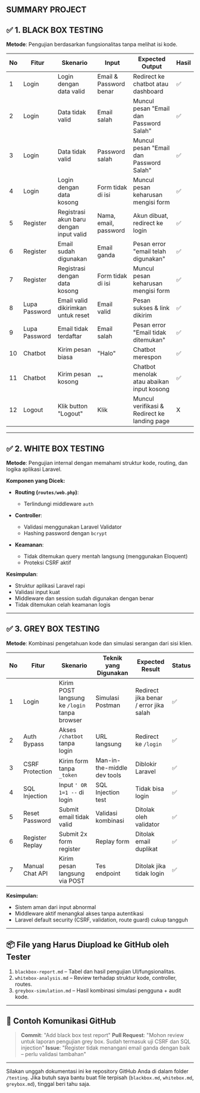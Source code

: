 **SUMMARY PROJECT**
---

## ✅ 1. BLACK BOX TESTING

**Metode**: Pengujian berdasarkan fungsionalitas tanpa melihat isi kode.

| No | Fitur         | Skenario                                | Input                  | Expected Output                           | Hasil |
| -- | ------------- | --------------------------------------- | ---------------------- | ----------------------------------------- | ----- |
| 1  | Login         | Login dengan data valid                 | Email & Password benar | Redirect ke chatbot atau dashboard        | ✅     |
| 2  | Login         | Data tidak valid                        | Email salah            | Muncul pesan "Email dan Password Salah"                | ✅     |
| 3  | Login         | Data tidak valid                        | Password salah            | Muncul pesan "Email dan Password Salah"                | ✅     |
| 4  | Login         | Login dengan data kosong                 | Form tidak di isi | Muncul pesan keharusan mengisi form       | ✅     |
| 5  | Register      | Registrasi akun baru dengan input valid | Nama, email, password  | Akun dibuat, redirect ke login            | ✅     |
| 6  | Register      | Email sudah digunakan                   | Email ganda            | Pesan error "email telah digunakan"       | ✅     |
| 7  | Register      | Registrasi dengan data kosong            | Form tidak di isi | Muncul pesan keharusan mengisi form       | ✅     |
| 8  | Lupa Password | Email valid dikirimkan untuk reset      | Email valid            | Pesan sukses & link dikirim               | ✅     |
| 9  | Lupa Password | Email tidak terdaftar                   | Email salah            | Pesan error "Email tidak ditemukan"       | ✅     |
| 10  | Chatbot       | Kirim pesan biasa                       | "Halo"                 | Chatbot merespon                          | ✅     |
| 11  | Chatbot       | Kirim pesan kosong                      | ""                     | Chatbot menolak atau abaikan input kosong | ✅     |
| 12 | Logout         | Klik button "Logout"              | Klik                   | Muncul verifikasi & Redirect ke landing page            | X     |
---

## ✅ 2. WHITE BOX TESTING

**Metode**: Pengujian internal dengan memahami struktur kode, routing, dan logika aplikasi Laravel.

**Komponen yang Dicek:**

* **Routing (`routes/web.php`)**:

  * Terlindungi middleware `auth`
* **Controller**:

  * Validasi menggunakan Laravel Validator
  * Hashing password dengan `bcrypt`
* **Keamanan**:

  * Tidak ditemukan query mentah langsung (menggunakan Eloquent)
  * Proteksi CSRF aktif

**Kesimpulan**:

* Struktur aplikasi Laravel rapi
* Validasi input kuat
* Middleware dan session sudah digunakan dengan benar
* Tidak ditemukan celah keamanan logis

---

## ✅ 3. GREY BOX TESTING

**Metode**: Kombinasi pengetahuan kode dan simulasi serangan dari sisi klien.

| No | Fitur           | Skenario                                      | Teknik yang Digunakan       | Expected Result                        | Status |
| -- | --------------- | --------------------------------------------- | --------------------------- | -------------------------------------- | ------ |
| 1  | Login           | Kirim POST langsung ke `/login` tanpa browser | Simulasi Postman            | Redirect jika benar / error jika salah | ✅      |
| 2  | Auth Bypass     | Akses `/chatbot` tanpa login                  | URL langsung                | Redirect ke `/login`                   | ✅      |
| 3  | CSRF Protection | Kirim form tanpa `_token`                     | Man-in-the-middle dev tools | Diblokir Laravel                       | ✅      |
| 4  | SQL Injection   | Input `' OR 1=1 --` di login                  | SQL Injection test          | Tidak bisa login                       | ✅      |
| 5  | Reset Password  | Submit email tidak valid                      | Validasi kombinasi          | Ditolak oleh validator                 | ✅      |
| 6  | Register Replay | Submit 2x form register                       | Replay form                 | Ditolak email duplikat                 | ✅      |
| 7  | Manual Chat API | Kirim pesan langsung via POST                 | Tes endpoint                | Ditolak jika tidak login               | ✅      |

**Kesimpulan:**

* Sistem aman dari input abnormal
* Middleware aktif menangkal akses tanpa autentikasi
* Laravel default security (CSRF, validation, route guard) cukup tangguh

---

## 📦 File yang Harus Diupload ke GitHub oleh Tester

1. `blackbox-report.md` – Tabel dan hasil pengujian UI/fungsionalitas.
2. `whitebox-analysis.md` – Review terhadap struktur kode, controller, routes.
3. `greybox-simulation.md` – Hasil kombinasi simulasi pengguna + audit kode.

---

## 💬 Contoh Komunikasi GitHub

> **Commit**: "Add black box test report"
> **Pull Request**: "Mohon review untuk laporan pengujian grey box. Sudah termasuk uji CSRF dan SQL injection"
> **Issue**: "Register tidak menangani email ganda dengan baik – perlu validasi tambahan"

---

Silakan unggah dokumentasi ini ke repository GitHub Anda di dalam folder `/testing`.
Jika butuh saya bantu buat file terpisah (`blackbox.md`, `whitebox.md`, `greybox.md`), tinggal beri tahu saja.


